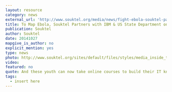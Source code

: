 ```yaml
---
layout: resource
category: news
external_url: 'http://www.souktel.org/media/news/fight-ebola-souktel-partners-ibm-us-state-department-big-data-mapping'
title: To Map Ebola, Souktel Partners with IBM & US State Department on Big Data Mapping
publication: Souktel
author: Souktel
date: 20141027
mapgive_is_author: no
explicit_mention: yes
type: news
photo: http://www.souktel.org/sites/default/files/styles/media_inside_thumb/public/Ebola%20Prevention%20-%20Oct.%202014_0.jpg?itok=tp46jyce
video:
featured: no
quote: And these youth can now take online courses to build their IT knowledge even further. They’re coming away with the kind of skill sets that employers want to see”.
tags:
  - insert here
---
```

